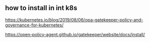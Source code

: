 ## how to install in int k8s

https://kubernetes.io/blog/2019/08/06/opa-gatekeeper-policy-and-governance-for-kubernetes/


https://open-policy-agent.github.io/gatekeeper/website/docs/install/

